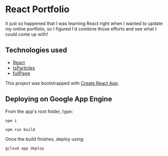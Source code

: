 # React Portfolio

It just so happened that I was learning React right when I wanted to update my online portfolio, so I figured I'd combine those efforts and see what I could come up with!

## Technologies used

- [React](https://github.com/facebook/react)
- [tsParticles](https://github.com/matteobruni/tsparticles)
- [fullPage](https://github.com/alvarotrigo/react-fullpage)

This project was bootstrapped with [Create React App](https://github.com/facebook/create-react-app).

## Deploying on Google App Engine

From the app's root folder, type:

`npm i`

`npm run build`

Once the build finishes, deploy using:

`gcloud app deploy`
